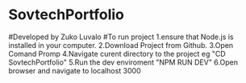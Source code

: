 # SovtechPortfolio
#Developed by Zuko Luvalo
#To run project 
1.ensure that Node.js is installed in your computer.
2.Download Project from Github.
3.Open Comand Promp
4.Navigate curent directory to the project eg "CD SovtechPortfolio"
5.Run the dev enviroment "NPM RUN DEV"
6.Open browser and navigate to localhost 3000

